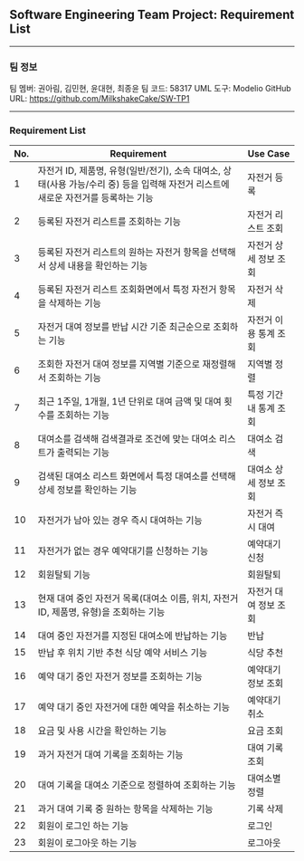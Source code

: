 ## Software Engineering Team Project: Requirement List

---

### **팀 정보**

팀 멤버: 권아림, 김민현, 윤대현, 최종윤
팀 코드: 58317
UML 도구: Modelio
GitHub URL: https://github.com/MilkshakeCake/SW-TP1

---

### Requirement List

| No. | Requirement                                                                                                                        | Use Case               |
| --- | ---------------------------------------------------------------------------------------------------------------------------------- | ---------------------- |
| 1   | 자전거 ID, 제품명, 유형(일반/전기), 소속 대여소, 상태(사용 가능/수리 중) 등을 입력해 자전거 리스트에 새로운 자전거를 등록하는 기능 | 자전거 등록            |
| 2   | 등록된 자전거 리스트를 조회하는 기능                                                                                               | 자전거 리스트 조회     |
| 3   | 등록된 자전거 리스트의 원하는 자전거 항목을 선택해서 상세 내용을 확인하는 기능                                                     | 자전거 상세 정보 조회  |
| 4   | 등록된 자전거 리스트 조회화면에서 특정 자전거 항목을 삭제하는 기능                                                                 | 자전거 삭제            |
| 5   | 자전거 대여 정보를 반납 시간 기준 최근순으로 조회하는 기능                                                                         | 자전거 이용 통계 조회  |
| 6   | 조회한 자전거 대여 정보를 지역별 기준으로 재정렬해서 조회하는 기능                                                                 | 지역별 정렬            |
| 7   | 최근 1주일, 1개월, 1년 단위로 대여 금액 및 대여 횟수를 조회하는 기능                                                               | 특정 기간 내 통계 조회 |
| 8   | 대여소를 검색해 검색결과로 조건에 맞는 대여소 리스트가 출력되는 기능                                                               | 대여소 검색            |
| 9   | 검색된 대여소 리스트 화면에서 특정 대여소를 선택해 상세 정보를 확인하는 기능                                                       | 대여소 상세 정보 조회  |
| 10  | 자전거가 남아 있는 경우 즉시 대여하는 기능                                                                                         | 자전거 즉시 대여       |
| 11  | 자전거가 없는 경우 예약대기를 신청하는 기능                                                                                        | 예약대기 신청          |
| 12  | 회원탈퇴 기능                                                                                                                   | 회원탈퇴                 |
| 13  | 현재 대여 중인 자전거 목록(대여소 이름, 위치, 자전거 ID, 제품명, 유형)을 조회하는 기능                                             | 자전거 대여 정보 조회  |
| 14  | 대여 중인 자전거를 지정된 대여소에 반납하는 기능                                                                                   | 반납                   |
| 15  | 반납 후 위치 기반 추천 식당 예약 서비스 기능                                                                                       | 식당 추천              |
| 16  | 예약 대기 중인 자전거 정보를 조회하는 기능                                                                                         | 예약대기 정보 조회     |
| 17  | 예약 대기 중인 자전거에 대한 예약을 취소하는 기능                                                                                  | 예약대기 취소          |
| 18  | 요금 및 사용 시간을 확인하는 기능                                                                                                  | 요금 조회              |
| 19  | 과거 자전거 대여 기록을 조회하는 기능                                                                                              | 대여 기록 조회         |
| 20  | 대여 기록을 대여소 기준으로 정렬하여 조회하는 기능                                                                                 | 대여소별 정렬          |
| 21  | 과거 대여 기록 중 원하는 항목을 삭제하는 기능                                                                                      | 기록 삭제              |
| 22  | 회원이 로그인 하는 기능                                                                                                           | 로그인            |
| 23  | 회원이 로그아웃 하는 기능                                                                                                           | 로그아웃            |
